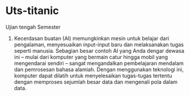# Uts-titanic

Ujian tengah Semester

1. Kecerdasan buatan (AI) memungkinkan mesin untuk belajar dari pengalaman, menyesuaikan input-input baru dan melaksanakan tugas seperti manusia. Sebagian besar contoh AI yang Anda dengar dewasa ini – mulai dari komputer yang bermain catur hingga mobil yang mengendarai sendiri – sangat mengandalkan pembelajaran mendalam dan pemrosesan bahasa alamiah. Dengan menggunakan teknologi ini, komputer dapat dilatih untuk menyelesaikan tugas-tugas tertentu dengan memproses sejumlah besar data dan mengenali pola dalam data.
